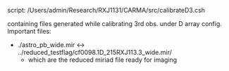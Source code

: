 script: /Users/admin/Research/RXJ1131/CARMA/src/calibrateD3.csh

containing files generated while calibrating 3rd obs. under D array config.
Important files:
- ./astro_pb_wide.mir <-> ../reduced_testflag/cf0098.1D_215RXJ113.3_wide.mir/
  + which are the reduced miriad file ready for imaging